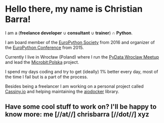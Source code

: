 <!--
.. title: About me
.. slug: about-me
.. date: 2017-07-29 12:20:10 UTC
.. tags:
.. category:
.. link:
.. description: A little intro about me, Christian Barra
.. type: text
.. img_name:
.. img_name_small:
.. sub_title:
-->


# Hello there, my name is Christian Barra!
I am a (__freelance developer__ &#8746; __consultant__ &#8746; __trainer__) &#8745; __Python__.

I am board member of the [EuroPython Society](http://www.europython-society.org/about) from 2016 and organizer of the [EuroPython Conference](https://www.europython.eu) from 2015.

Currently I live in Wrocław (Poland) where I run the [PyData Wroclaw Meetup](https://www.meetup.com/PyData-Wroclaw/) and lead the [Microbit:Polska](https://www.microbitpolska.org) project.

I spend my days coding and try to get (ideally) 1% better every day, most of the time I fail but is a part of the process.

Besides being a freelancer I am working on a personal project called [Cassiny.io](https://www.cassiny.io) and helping maintaining the [aiodocker](https://github.com/aio-libs/aiodocker) library.


## Have some cool stuff to work on? I'll be happy to know more: me [//at//] chrisbarra [//dot//] xyz
